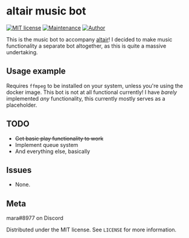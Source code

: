 # altair music bot
[![MIT license](https://img.shields.io/badge/License-MIT-blue.svg)](https://lbesson.mit-license.org/)
[![Maintenance](https://img.shields.io/badge/Maintained%3F-somewhat-yellow.svg)](https://github.com/tatsumara/altair-music/graphs/commit-activity)
[![Author](https://img.shields.io/badge/Author-tatsumara-purple.svg)](https://shields.io/)

This is the music bot to accompany [altair](https://github.com/tatsumara/altair)! I decided to make music functionality a separate bot altogether, as this is quite a massive undertaking.

## Usage example
Requires ``ffmpeg`` to be installed on your system, unless you're using the docker image.
This bot is not at all functional currently! I have *barely* implemented *any* functionality, this currently mostly serves as a placeholder.
## TODO
* ~~Get basic play functionality to work~~
* Implement queue system
* And everything else, basically
## Issues
* None.
## Meta
mara#8977 on Discord

Distributed under the MIT license. See ``LICENSE`` for more information.
